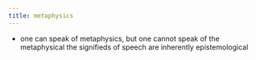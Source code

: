 ```yaml
---
title: metaphysics
---
```


- one can speak of metaphysics, but one cannot speak of the metaphysical
the signifieds of speech are inherently epistemological
